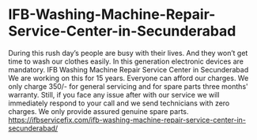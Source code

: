 # IFB-Washing-Machine-Repair-Service-Center-in-Secunderabad
 During this rush day’s people are busy with their lives. And they won’t get time to wash our clothes easily. In this generation electronic devices are mandatory. IFB Washing Machine Repair Service Center in Secunderabad We are working on this for 15 years. Everyone can afford our charges. We only charge 350/- for general servicing and for spare parts three months' warranty. Still, if you face any issue after with our service we will immediately respond to your call and we send technicians with zero charges. We only provide assured genuine spare parts. https://ifbservicefix.com/ifb-washing-machine-repair-service-center-in-secunderabad/
